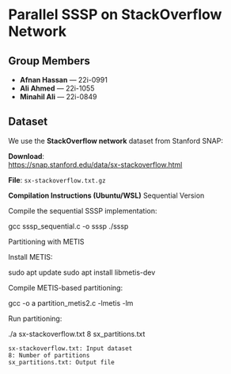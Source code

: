 # Parallel SSSP on StackOverflow Network

## Group Members
- **Afnan Hassan** — 22i-0991  
- **Ali Ahmed** — 22i-1055  
- **Minahil Ali** — 22i-0849  

## Dataset

We use the **StackOverflow network** dataset from Stanford SNAP:

 **Download**:  
https://snap.stanford.edu/data/sx-stackoverflow.html

 **File**: `sx-stackoverflow.txt.gz`  


**Compilation Instructions (Ubuntu/WSL)**
Sequential Version

Compile the sequential SSSP implementation:

gcc sssp_sequential.c -o sssp
./sssp

Partitioning with METIS

Install METIS:

sudo apt update
sudo apt install libmetis-dev

Compile METIS-based partitioning:

gcc -o a partition_metis2.c -lmetis -lm

Run partitioning:

./a sx-stackoverflow.txt 8 sx_partitions.txt

    sx-stackoverflow.txt: Input dataset
    8: Number of partitions
    sx_partitions.txt: Output file
